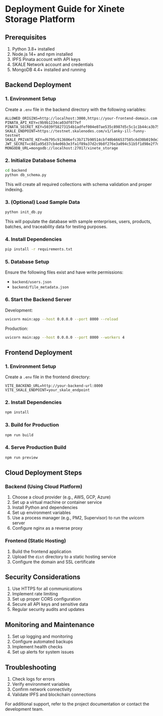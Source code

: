 # Deployment Guide for Xinete Storage Platform

## Prerequisites

1. Python 3.8+ installed
2. Node.js 14+ and npm installed
3. IPFS Pinata account with API keys
4. SKALE Network account and credentials
5. MongoDB 4.4+ installed and running

## Backend Deployment

### 1. Environment Setup

Create a `.env` file in the backend directory with the following variables:

```env
ALLOWED_ORIGINS=http://localhost:3000,https://your-frontend-domain.com
PINATA_API_KEY=c9b9b1234ca03df077ef
PINATA_SECRET_KEY=5039f58273154b1adfef004e07ae535c8987d5c5c1c1b44ca3b75714085cb0e5
SKALE_ENDPOINT=https://testnet.skalenodes.com/v1/lanky-ill-funny-testnet
SKALE_PRIVATE_KEY=d6795c913606efc3b717b90514cbf40b666537585c6d30b019de3fcc4f17d5f6
JWT_SECRET=c8d1a95d37cb4e06b3e3fa1f89a37d2c9b8f276e3a094c51b5f1d98e2f7d4a6b
MONGODB_URL=mongodb://localhost:27017/xinete_storage
```

### 2. Initialize Database Schema

```bash
cd backend
python db_schema.py
```

This will create all required collections with schema validation and proper indexing.

### 3. (Optional) Load Sample Data

```bash
python init_db.py
```

This will populate the database with sample enterprises, users, products, batches, and traceability data for testing purposes.

### 4. Install Dependencies

```bash
pip install -r requirements.txt
```

### 5. Database Setup

Ensure the following files exist and have write permissions:
- `backend/users.json`
- `backend/file_metadata.json`

### 6. Start the Backend Server

Development:
```bash
uvicorn main:app --host 0.0.0.0 --port 8000 --reload
```

Production:
```bash
uvicorn main:app --host 0.0.0.0 --port 8000 --workers 4
```

## Frontend Deployment

### 1. Environment Setup

Create a `.env` file in the frontend directory:

```env
VITE_BACKEND_URL=http://your-backend-url:8000
VITE_SKALE_ENDPOINT=your_skale_endpoint
```

### 2. Install Dependencies

```bash
npm install
```

### 3. Build for Production

```bash
npm run build
```

### 4. Serve Production Build

```bash
npm run preview
```

## Cloud Deployment Steps

### Backend (Using Cloud Platform)

1. Choose a cloud provider (e.g., AWS, GCP, Azure)
2. Set up a virtual machine or container service
3. Install Python and dependencies
4. Set up environment variables
5. Use a process manager (e.g., PM2, Supervisor) to run the uvicorn server
6. Configure nginx as a reverse proxy

### Frontend (Static Hosting)

1. Build the frontend application
2. Upload the `dist` directory to a static hosting service
3. Configure the domain and SSL certificate

## Security Considerations

1. Use HTTPS for all communications
2. Implement rate limiting
3. Set up proper CORS configuration
4. Secure all API keys and sensitive data
5. Regular security audits and updates

## Monitoring and Maintenance

1. Set up logging and monitoring
2. Configure automated backups
3. Implement health checks
4. Set up alerts for system issues

## Troubleshooting

1. Check logs for errors
2. Verify environment variables
3. Confirm network connectivity
4. Validate IPFS and blockchain connections

For additional support, refer to the project documentation or contact the development team.